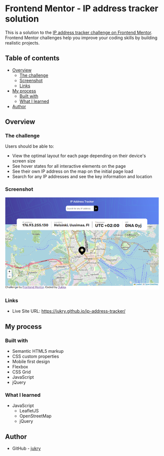 # Frontend Mentor - IP address tracker solution

This is a solution to the [IP address tracker challenge on Frontend Mentor](https://www.frontendmentor.io/challenges/ip-address-tracker-I8-0yYAH0). Frontend Mentor challenges help you improve your coding skills by building realistic projects. 

## Table of contents

- [Overview](#overview)
  - [The challenge](#the-challenge)
  - [Screenshot](#screenshot)
  - [Links](#links)
- [My process](#my-process)
  - [Built with](#built-with)
  - [What I learned](#what-i-learned)
- [Author](#author)

## Overview

### The challenge

Users should be able to:

- View the optimal layout for each page depending on their device's screen size
- See hover states for all interactive elements on the page
- See their own IP address on the map on the initial page load
- Search for any IP addresses and see the key information and location

### Screenshot

![image of my solution](images/ip-address-tracker.png)

### Links

- Live Site URL: https://jukry.github.io/ip-address-tracker/

## My process

### Built with

- Semantic HTML5 markup
- CSS custom properties
- Mobile first design
- Flexbox
- CSS Grid
- JavaScript
- jQuery

### What I learned

- JavaScript
  - LeafletJS
  - OpenStreetMap
  - jQuery

## Author

- GitHub - [jukry](https://github.com/jukry/)
